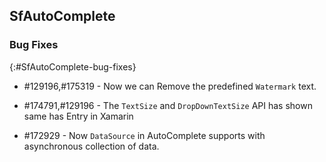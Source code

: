 ## SfAutoComplete

### Bug Fixes
{:#SfAutoComplete-bug-fixes} 

* \#129196,\#175319 - Now we can Remove the predefined `Watermark` text.

* \#174791,\#129196 - The `TextSize` and `DropDownTextSize` API has shown same has Entry in Xamarin

* \#172929 - Now `DataSource` in AutoComplete supports with asynchronous collection of data.





